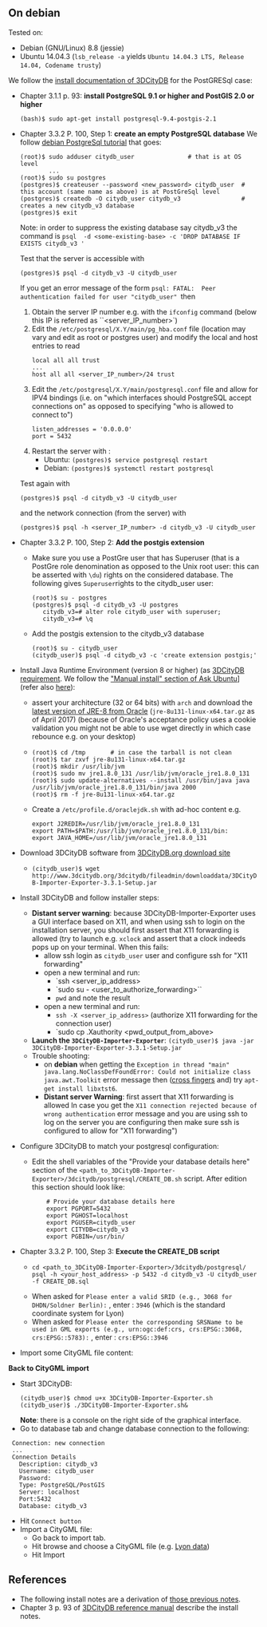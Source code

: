 ## On debian
Tested on:
 - Debian (GNU/Linux) 8.8 (jessie)
 - Ubuntu 14.04.3 (`lsb_release -a` yields `Ubuntu 14.04.3 LTS, Release 14.04, Codename trusty`)

We follow the [install documentation of 3DCityDB](http://www.3dcitydb.org/3dcitydb/fileadmin/downloaddata/3DCityDB_Documentation_v3.3.pdf) for the PostGRESql case:  
 * Chapter 3.1.1 p. 93: **install PostgreSQL 9.1 or higher and PostGIS 2.0 or higher**
   ````
   (bash)$ sudo apt-get install postgresql-9.4-postgis-2.1
   ````   
 * Chapter 3.3.2 P. 100, Step 1: **create an empty PostgreSQL database**
   We follow [debian PostgreSql tutorial](https://wiki.debian.org/PostgreSql) that goes: 
   ````
   (root)$ sudo adduser citydb_user               # that is at OS level
           ...
   (root)$ sudo su postgres
   (postgres)$ createuser --password <new_password> citydb_user  # this account (same name as above) is at PostGreSql level  
   (postgres)$ createdb -O citydb_user citydb_v3                 # creates a new citydb_v3 database
   (postgres)$ exit
   ````
   Note: in order to suppress the existing database say citydb_v3 the command is `psql  -d <some-existing-base> -c 'DROP DATABASE IF EXISTS citydb_v3 '`
   
   Test that the server is accessible with
   ````
   (postgres)$ psql -d citydb_v3 -U citydb_user
   ````
   If you get an error message of the form `psql: FATAL:  Peer authentication failed for user "citydb_user" `then
     1. Obtain the server IP number  e.g. with the `ifconfig` command (below this IP is referred as ``<server_IP_number>`)  
     2. Edit the `/etc/postgresql/X.Y/main/pg_hba.conf` file (location may vary and edit as root or postgres user) and modify the local and host entries to read 
         ```` 
         local all all trust
         ...
         host all all <server_IP_number>/24 trust
         ````
     3. Edit the `/etc/postgresql/X.Y/main/postgresql.conf` file and allow for IPV4 bindings (i.e. on "which interfaces should PostgreSQL accept connections on" as opposed to specifying "who is allowed to connect to")
         ````
         listen_addresses = '0.0.0.0'
         port = 5432 
         ```` 
     4. Restart the server with :
         - Ubuntu: `(postgres)$ service postgresql restart`
         - Debian: `(postgres)$ systemctl restart postgresql`

    Test again with 
    ````
    (postgres)$ psql -d citydb_v3 -U citydb_user
    ````
    and the network connection (from the server) with
    ````
    (postgres)$ psql -h <server_IP_number> -d citydb_v3 -U citydb_user
    ````
 
 * Chapter 3.3.2 P. 100, Step 2: **Add the postgis extension**
   - Make sure you use a PostGre user that has Superuser (that is a PostGre role denomination as opposed to the Unix root user: this can be asserted with `\du`) rights on the considered database. The following gives `Superuser`rights to the citydb_user user: 
     ````
     (root)$ su - postgres
     (postgres)$ psql -d citydb_v3 -U postgres
        citydb_v3=# alter role citydb_user with superuser;
        citydb_v3=# \q
     ````
   - Add the postgis extension to the citydb_v3 database
     ````
     (root)$ su - citydb_user
     (citydb_user)$ psql -d citydb_v3 -c 'create extension postgis;'
     ````
 * Install Java Runtime Environment (version 8 or higher) (as [3DCityDB requirement](http://www.3dcitydb.org/3dcitydb/downloads/). We follow the ["Manual install" section of Ask Ubuntu](https://askubuntu.com/questions/521145/how-to-install-oracle-java-on-ubuntu-14-04)] (refer also [here](https://www.mkyong.com/java/how-to-install-oracle-jdk-8-on-debian/)):
     - assert your architecture (32 or 64 bits) with `arch` and download the [latest version of JRE-8 from Oracle](http://www.oracle.com/technology/software/index.html) (`jre-8u131-linux-x64.tar.gz` as of April 2017) (because of Oracle's acceptance policy uses a cookie validation you might not be able to use wget directly in which case rebounce e.g. on your desktop) 
     - ````
       (root)$ cd /tmp       # in case the tarball is not clean
       (root)$ tar zxvf jre-8u131-linux-x64.tar.gz
       (root)$ mkdir /usr/lib/jvm
       (root)$ sudo mv jre1.8.0_131 /usr/lib/jvm/oracle_jre1.8.0_131
       (root)$ sudo update-alternatives --install /usr/bin/java java /usr/lib/jvm/oracle_jre1.8.0_131/bin/java 2000
       (root)$ rm -f jre-8u131-linux-x64.tar.gz
       ````
     - Create a `/etc/profile.d/oraclejdk.sh` with ad-hoc content e.g.
       ````
       export J2REDIR=/usr/lib/jvm/oracle_jre1.8.0_131
       export PATH=$PATH:/usr/lib/jvm/oracle_jre1.8.0_131/bin:
       export JAVA_HOME=/usr/lib/jvm/oracle_jre1.8.0_131
       ````

 * Download 3DCityDB software from [3DCityDB.org download site](http://www.3dcitydb.org/3dcitydb/downloads/) 
     - `(citydb_user)$ wget http://www.3dcitydb.org/3dcitydb/fileadmin/downloaddata/3DCityDB-Importer-Exporter-3.3.1-Setup.jar` 

 * Install 3DCityDB and follow installer steps:
     - **Distant server warning**: because 3DCityDB-Importer-Exporter uses a GUI interface based on X11, and when using ssh to login on the installation server, you should first assert that X11 forwarding is allowed (try to launch e.g. `xclock` and assert that a clock indeeds pops up on your terminal. When this fails:
         - allow ssh login as `citydb_user` user and configure ssh for "X11 forwarding"
         - open a new terminal and run:
            - `ssh <server_ip_address>
            - `sudo su - <user_to_authorize_forwarding>``
            - `pwd` and note the result
        - open a new terminal and run:
            - `ssh -X <server_ip_address>` (authorize X11 forwarding for the connection user)
            - `sudo cp .Xauthority <pwd_output_from_above>
     - **Launch the `3DCityDB-Importer-Exporter`**: `(citydb_user)$ java -jar 3DCityDB-Importer-Exporter-3.3.1-Setup.jar`
     - Trouble shooting:
        * on **debian** when getting the `Exception in thread "main" java.lang.NoClassDefFoundError: Could not initialize class java.awt.Toolkit` error message then ([cross fingers](https://stackoverflow.com/questions/18099614/java-lang-noclassdeffounderror-could-not-initialize-class-java-awt-toolkit) and) try `apt-get install libxtst6`.
        * **Distant server Warning**: first assert that X11 forwarding is allowed In case you get the `X11 connection rejected because of wrong authentication` error message and you are using ssh to log on the server you are configuring then make sure ssh is configured to allow for "X11 forwarding")

 * Configure 3DCityDB to match your postgresql configuration:

    * Edit the shell variables of the "Provide your database details here" section of the `<path_to_3DCityDB-Importer-Exporter>/3dcitydb/postgresql/CREATE_DB.sh` script. After edition this section should look like:

      ````
          # Provide your database details here
          export PGPORT=5432
          export PGHOST=localhost
          export PGUSER=citydb_user
          export CITYDB=citydb_v3
          export PGBIN=/usr/bin/

      ````
 * Chapter 3.3.2 P. 100, Step 3: **Execute the CREATE_DB script**
   - ````
     cd <path_to_3DCityDB-Importer-Exporter>/3dcitydb/postgresql/
     psql -h <your_host_address> -p 5432 -d citydb_v3 -U citydb_user -f CREATE_DB.sql
     ````
    - When asked for `Please enter a valid SRID (e.g., 3068 for DHDN/Soldner Berlin):` , enter : `3946` (which is the standard coordinate system for Lyon)
    - When asked for `Please enter the corresponding SRSName to be used in GML exports (e.g., urn:ogc:def:crs, crs:EPSG::3068, crs:EPSG::5783):` , enter : `crs:EPSG::3946`

* Import some CityGML file content:
     
**Back to CityGML import**

   - Start 3DCityDB:
     ````
     (citydb_user)$ chmod u+x 3DCityDB-Importer-Exporter.sh
     (citydb_user)$ ./3DCityDB-Importer-Exporter.sh&
     ````
     **Note**: there is a console on the right side of the graphical interface.
   - Go to database tab and change database connection to the following:

   ````
    Connection: new connection
    ...
    Connection Details
      Description: citydb_v3
      Username: citydb_user
      Password: 
      Type: PostgreSQL/PostGIS
      Server: localhost
      Port:5432
      Database: citydb_v3
   ````
  - Hit `Connect button`
  - Import a CityGML file: 
     * Go back to import tab. 
     * Hit browse and choose a CityGML file (e.g. [Lyon data](https://data.grandlyon.com/localisation/maquette-3d-texturfe-de-larrondissement-de-lyon-1er-la-mftropole-de-lyon/))
     * Hit Import 


 
## References
 * The following install notes are a derivation of [those previous notes](https://github.com/MEPP-team/VCity/wiki/3DCityDB_2017_03_07.md).
 * Chapter 3 p. 93 of [3DCityDB reference manual](http://www.3dcitydb.org/3dcitydb/fileadmin/downloaddata/3DCityDB_Documentation_v3.3.pdf) describe the install notes. 

